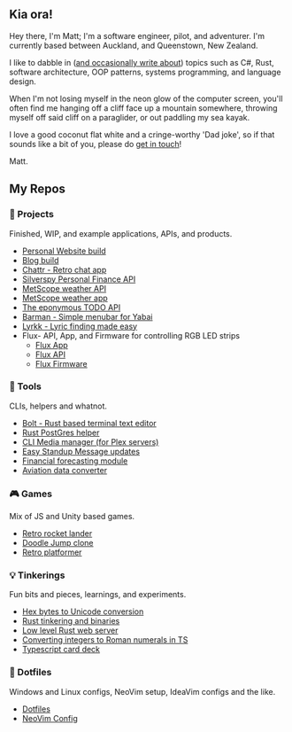 ## Kia ora!

Hey there, I'm Matt; I'm a software engineer, pilot, and adventurer. I'm currently based between Auckland, and Queenstown, New Zealand.

I like to dabble in ([and occasionally write about](http://www.cyberwizard.io)) topics such as C#, Rust, software architecture, OOP patterns, systems programming, and language design.

When I'm not losing myself in the neon glow of the computer screen, you'll often find me hanging off a cliff face up a mountain somewhere, throwing myself off said cliff on a paraglider, or out paddling my sea kayak.

I love a good coconut flat white and a cringe-worthy 'Dad joke', so if that sounds like a bit of you, please do [get in touch](mailto:matt@mattchapman.io)!

Matt.

## My Repos

### 📱 Projects

Finished, WIP, and example applications, APIs, and products.

- [Personal Website build](http://github.com/mttchpmn/mattchapman.io)
- [Blog build](http://github.com/cybrwzrd/cyberwizard-blog)
- [Chattr - Retro chat app](http://github.com/mttchpmn/chattr)
- [Silverspy Personal Finance API](http://github.com/mttchpmn/silverspy-api)
- [MetScope weather API](http://github.com/mttchpmn/metscope)
- [MetScope weather app](http://github.com/mttchpmn/metscope-web)
- [The eponymous TODO API](http://github.com/mttchpmn/doot)
- [Barman - Simple menubar for Yabai](http://github.com/mttchpmn/barman)
- [Lyrkk - Lyric finding made easy](http://github.com/mttchpmn/lyrkk)
- Flux- API, App, and Firmware for controlling RGB LED strips
  - [Flux App](http://github.com/mttchpmn/flux-app)
  - [Flux API](http://github.com/mttchpmn/flux-api)
  - [Flux Firmware](http://github.com/mttchpmn/flux-node)

### 🔨 Tools

CLIs, helpers and whatnot.

- [Bolt - Rust based terminal text editor](http://github.com/mttchpmn/bolt)
- [Rust PostGres helper](http://github.com/mttchpmn/pogo)
- [CLI Media manager (for Plex servers)](http://github.com/mttchpmn/medman-cli)
- [Easy Standup Message updates](http://github.com/mttchpmn/easy-standup)
- [Financial forecasting module](http://github.com/mttchpmn/fifo)
- [Aviation data converter](http://github.com/mttchpmn/av-converter)

### 🎮 Games

Mix of JS and Unity based games.

- [Retro rocket lander](http://github.com/mttchpmn/retrocket)
- [Doodle Jump clone](http://github.com/mttchpmn/phaser3-infinite-jumper)
- [Retro platformer](http://github.com/mttchpmn/phaser3-react-example)

### 💡 Tinkerings

Fun bits and pieces, learnings, and experiments.

- [Hex bytes to Unicode conversion](http://github.com/mttchpmn/unicoder)
- [Rust tinkering and binaries](http://github.com/mttchpmn/bolts)
- [Low level Rust web server](http://github.com/mttchpmn/serv)
- [Converting integers to Roman numerals in TS](http://github.com/mttchpmn/ronu)
- [Typescript card deck](http://github.com/mttchpmn/card-deck)

### 🔧 Dotfiles

Windows and Linux configs, NeoVim setup, IdeaVim configs and the like.

- [Dotfiles](http://github.com/mttchpmn/dotfiles)
- [NeoVim Config](http://github.com/mttchpmn/neovim)
